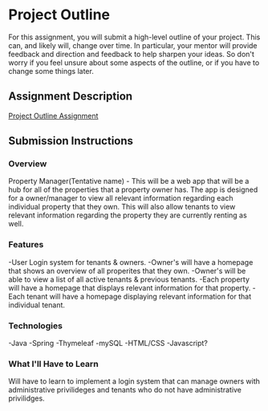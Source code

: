 # Project Outline
For this assignment, you will submit a high-level outline of your project. This can, and likely will, change over time. In particular, your mentor will provide feedback and direction and feedback to help sharpen your ideas. So don't worry if you feel unsure about some aspects of the outline, or if you have to change some things later.

## Assignment Description
[Project Outline Assignment](https://education.launchcode.org/liftoff/assignments/project-outline/)

## Submission Instructions

### Overview
Property Manager(Tentative name) - This will be a web app that will be a hub for all of the properties that a property owner has. The app is designed for a owner/manager to view all relevant information regarding each individual property that they own.  This will also allow tenants to view relevant information regarding the property they are currently renting as well.
### Features
-User Login system for tenants & owners.
-Owner's will have a homepage that shows an overview of all properites that they own.
-Owner's will be able to view a list of all active tenants & previous tenants.
-Each property will have a homepage that displays relevant information for that property.
-Each tenant will have a homepage displaying relevant information for that individual tenant.
### Technologies
-Java
-Spring
-Thymeleaf
-mySQL
-HTML/CSS
-Javascript?

### What I'll Have to Learn
Will have to learn to implement a login system that can manage owners with administrative privilideges and tenants who do not have administrative privilidges. 
